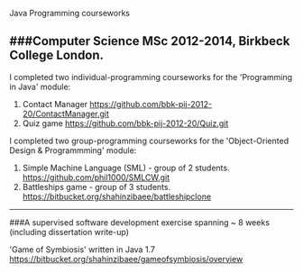 Java Programming courseworks

###Computer Science MSc 2012-2014, Birkbeck College London.
---


I completed two individual-programming courseworks for the 'Programming in Java' module:

1. Contact Manager												https://github.com/bbk-pij-2012-20/ContactManager.git
2. Quiz	game													https://github.com/bbk-pij-2012-20/Quiz.git


I completed two group-programming courseworks for the 'Object-Oriented Design & Programmming' module:

1. Simple Machine Language (SML)	- group of 2 students.		https://github.com/phil1000/SMLCW.git
2. Battleships game 				- group of 3 students.		https://bitbucket.org/shahinzibaee/battleshipclone


------------------------------------------------------------------------------------

###A supervised software development exercise spanning ~ 8 weeks (including dissertation write-up)


'Game of Symbiosis'	written in Java 1.7							https://bitbucket.org/shahinzibaee/gameofsymbiosis/overview